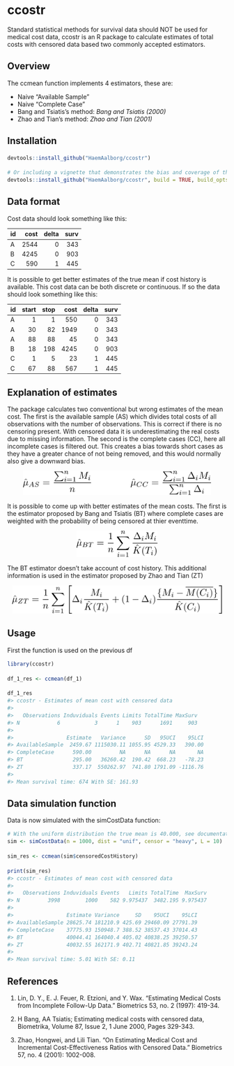 
<!-- README.md is generated from README.Rmd. Please edit that file -->

# ccostr

Standard statistical methods for survival data should NOT be used for
medical cost data, ccostr is an R package to calculate estimates of
total costs with censored data based two commonly accepted estimators.

## Overview

The ccmean function implements 4 estimators, these are:

  - Naive “Available Sample”
  - Naive “Complete Case”
  - Bang and Tsiatis’s method: *Bang and Tsiatis (2000)*
  - Zhao and Tian’s method: *Zhao and Tian (2001)*

## Installation

``` r
devtools::install_github("HaemAalborg/ccostr")

# Or including a vignette that demonstrates the bias and coverage of the estimators
devtools::install_github("HaemAalborg/ccostr", build = TRUE, build_opts = c("--no-resave-data", "--no-manual"))
```

## Data format

Cost data should look something like this:

| id | cost | delta | surv |
| :- | ---: | ----: | ---: |
| A  | 2544 |     0 |  343 |
| B  | 4245 |     0 |  903 |
| C  |  590 |     1 |  445 |

It is possible to get better estimates of the true mean if cost history
is available. This cost data can be both discrete or continuous. If so
the data should look something like this:

| id | start | stop | cost | delta | surv |
| :- | ----: | ---: | ---: | ----: | ---: |
| A  |     1 |    1 |  550 |     0 |  343 |
| A  |    30 |   82 | 1949 |     0 |  343 |
| A  |    88 |   88 |   45 |     0 |  343 |
| B  |    18 |  198 | 4245 |     0 |  903 |
| C  |     1 |    5 |   23 |     1 |  445 |
| C  |    67 |   88 |  567 |     1 |  445 |

## Explanation of estimates

The package calculates two conventional but wrong estimates of the mean
cost. The first is the available sample (AS) which divides total costs
of all observations with the number of observations. This is correct if
there is no censoring present. With censored data it is underestimating
the real costs due to missing information. The second is the complete
cases (CC), here all incomplete cases is filtered out. This creates a
bias towards short cases as they have a greater chance of not being
removed, and this would normally also give a downward bias.

<p align="center">

<img src="img/f1.png" height="55"/>

</p>

It is possible to come up with better estimates of the mean costs. The
first is the estimator proposed by Bang and Tsiatis (BT) where complete
cases are weighted with the probability of being censored at thier
eventtime.

<p align="center">

<img src="img/f2.png" height="60"/>

</p>

The BT estimator doesn’t take account of cost history. This additional
information is used in the estimator proposed by Zhao and Tian (ZT)

<p align="center">

<img src="img/f3.png" height="65"/>

</p>

## Usage

First the function is used on the previous df

``` r
library(ccostr)

df_1_res <- ccmean(df_1)

df_1_res
#> ccostr - Estimates of mean cost with censored data
#> 
#>   Observations Induviduals Events Limits TotalTime MaxSurv
#> N            6           3      1    903      1691     903
#> 
#>                 Estimate   Variance      SD   95UCI    95LCI
#> AvailableSample  2459.67 1115030.11 1055.95 4529.33   390.00
#> CompleteCase      590.00         NA      NA      NA       NA
#> BT                295.00   36260.42  190.42  668.23   -78.23
#> ZT                337.17  550262.97  741.80 1791.09 -1116.76
#> 
#> Mean survival time: 674 With SE: 161.93
```

## Data simulation function

Data is now simulated with the simCostData function:

``` r
# With the uniform distribution the true mean is 40.000, see documentation for further details.
sim <- simCostData(n = 1000, dist = "unif", censor = "heavy", L = 10)

sim_res <- ccmean(sim$censoredCostHistory)

print(sim_res)
#> ccostr - Estimates of mean cost with censored data
#> 
#>   Observations Induviduals Events   Limits TotalTime  MaxSurv
#> N         3998        1000    582 9.975437  3482.195 9.975437
#> 
#>                 Estimate Variance     SD    95UCI    95LCI
#> AvailableSample 28625.74 181210.9 425.69 29460.09 27791.39
#> CompleteCase    37775.93 150948.7 388.52 38537.43 37014.43
#> BT              40044.41 164040.4 405.02 40838.25 39250.57
#> ZT              40032.55 162171.9 402.71 40821.85 39243.24
#> 
#> Mean survival time: 5.01 With SE: 0.11
```

## References

1.  Lin, D. Y., E. J. Feuer, R. Etzioni, and Y. Wax. “Estimating Medical
    Costs from Incomplete Follow-Up Data.” Biometrics 53, no. 2 (1997):
    419-34.

2.  H Bang, AA Tsiatis; Estimating medical costs with censored data,
    Biometrika, Volume 87, Issue 2, 1 June 2000, Pages 329-343.

3.  Zhao, Hongwei, and Lili Tian. “On Estimating Medical Cost and
    Incremental Cost-Effectiveness Ratios with Censored Data.”
    Biometrics 57, no. 4 (2001): 1002-008.
